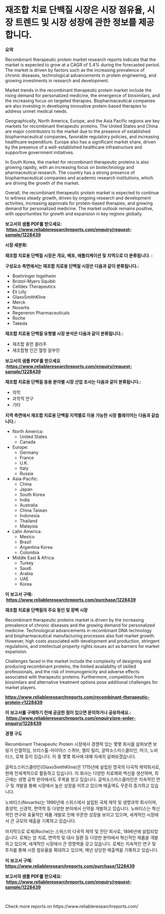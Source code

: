 <p><h1>재조합 치료 단백질 시장은 시장 점유율, 시장 트렌드 및 시장 성장에 관한 정보를 제공합니다.</h1></p><p><strong>요약</strong></p>
<p><p>Recombinant therapeutic protein market research reports indicate that the market is expected to grow at a CAGR of 5.4% during the forecasted period. The market is driven by factors such as the increasing prevalence of chronic diseases, technological advancements in protein engineering, and growing investments in research and development.</p><p>Market trends in the recombinant therapeutic protein market include the rising demand for personalized medicine, the emergence of biosimilars, and the increasing focus on targeted therapies. Biopharmaceutical companies are also investing in developing innovative protein-based therapies to address unmet medical needs.</p><p>Geographically, North America, Europe, and the Asia Pacific regions are key markets for recombinant therapeutic proteins. The United States and China are major contributors to the market due to the presence of established biopharmaceutical companies, favorable regulatory policies, and increasing healthcare expenditure. Europe also has a significant market share, driven by the presence of a well-established healthcare infrastructure and supportive government initiatives.</p><p>In South Korea, the market for recombinant therapeutic proteins is also growing rapidly, with an increasing focus on biotechnology and pharmaceutical research. The country has a strong presence of biopharmaceutical companies and academic research institutions, which are driving the growth of the market.</p><p>Overall, the recombinant therapeutic protein market is expected to continue to witness steady growth, driven by ongoing research and development activities, increasing approvals for protein-based therapies, and growing demand for personalized medicine. The market outlook remains positive, with opportunities for growth and expansion in key regions globally.</p></p>
<p><strong>보고서의 샘플 PDF를 받으세요: &nbsp;<a href="https://www.reliableresearchreports.com/enquiry/request-sample/1228439">https://www.reliableresearchreports.com/enquiry/request-sample/1228439</a></strong></p>
<p><strong>시장 세분화:</strong></p>
<p><strong> 재조합 치료용 단백질 시장은 개요, 배포, 애플리케이션 및 지역으로 더 분류됩니다. :</strong></p>
<p><strong>구성요소 측면에서는 재조합 치료용 단백질 시장은 다음과 같이 분류됩니다.:</strong></p>
<p><ul><li>Boehringer Ingelheim</li><li>Bristol-Myers Squibb</li><li>Celldex Therapeutics</li><li>Eli Liily</li><li>GlaxoSmithKline</li><li>Merck</li><li>Novartis</li><li>Regeneron Pharmaceuticals</li><li>Roche</li><li>Takeda</li></ul></p>
<p><strong> 재조합 치료용 단백질 유형별 시장 분석은 다음과 같이 분류됩니다.:</strong></p>
<p><ul><li>재조합 휴먼 콜라주</li><li>재조합형 인간 혈청 알부민</li></ul></p>
<p><strong>보고서의 샘플 PDF를 받으세요 :<a href="https://www.reliableresearchreports.com/enquiry/request-sample/1228439">https://www.reliableresearchreports.com/enquiry/request-sample/1228439</a></strong></p>
<p><strong> 재조합 치료용 단백질 응용 분야별 시장 산업 조사는 다음과 같이 분류됩니다.:</strong></p>
<p><ul><li>의학</li><li>과학적 연구</li><li>기타</li></ul></p>
<p><strong>지역 측면에서 재조합 치료용 단백질 지역별로 이용 가능한 시장 플레이어는 다음과 같습니다.:</strong></p>
<p><ul>
    <li>
        North America:
        <ul>
            <li>United States</li>
            <li>Canada</li>
        </ul>
    </li>
    <li>
        Europe:
        <ul>
            <li>Germany</li>
            <li>France</li>
            <li>U.K.</li>
            <li>Italy</li>
            <li>Russia</li>
        </ul>
    </li>
    <li>
        Asia-Pacific:
        <ul>
            <li>China</li>
            <li>Japan</li>
            <li>South Korea</li>
            <li>India</li>
            <li>Australia</li>
            <li>China Taiwan</li>
            <li>Indonesia</li>
            <li>Thailand</li>
            <li>Malaysia</li>
        </ul>
    </li>
    <li>
        Latin America:
        <ul>
            <li>Mexico</li>
            <li>Brazil</li>
            <li>Argentina Korea</li>
            <li>Colombia</li>
        </ul>
    </li>
    <li>
        Middle East & Africa:
        <ul>
            <li>Turkey</li>
            <li>Saudi</li>
            <li>Arabia</li>
            <li>UAE</li>
            <li>Korea</li>
        </ul>
    </li>
    </ul></p>
<p><strong>이 보고서 구매: &nbsp;<a href="https://www.reliableresearchreports.com/purchase/1228439">https://www.reliableresearchreports.com/purchase/1228439</a></strong></p>
<p><strong>재조합 치료용 단백질의 주요 동인 및 장벽 시장</strong></p>
<p><p>Recombinant therapeutic proteins market is driven by the increasing prevalence of chronic diseases and the growing demand for personalized medicine. Technological advancements in recombinant DNA technology and biopharmaceutical manufacturing processes also fuel market growth. However, high costs associated with development and production, stringent regulations, and intellectual property rights issues act as barriers for market expansion.</p><p>Challenges faced in the market include the complexity of designing and producing recombinant proteins, the limited availability of skilled professionals, and the risk of immunogenicity and adverse effects associated with therapeutic proteins. Furthermore, competition from biosimilars and alternative treatment options pose additional challenges for market players.</p></p>
<p><strong><a href="https://www.reliableresearchreports.com/recombinant-therapeutic-protein-r1228439">https://www.reliableresearchreports.com/recombinant-therapeutic-protein-r1228439</a></strong></p>
<p><strong>이 보고서를 구매하기 전에 궁금한 점이 있으면 문의하거나 공유하세요.: &nbsp;<a href="https://www.reliableresearchreports.com/enquiry/pre-order-enquiry/1228439">https://www.reliableresearchreports.com/enquiry/pre-order-enquiry/1228439</a></strong></p>
<p><strong>경쟁 구도</strong></p>
<p><p>Recombinant Therapeutic Protein 시장에서 경쟁력 있는 몇몇 회사를 살펴보면 보링거 인겔하임, 브리스톨-마이어스 스퀴브, 엘리 릴리, 글락소스미스클라인, 머크, 노바티스, 로체 등이 있습니다. 이 중 몇몇 회사에 대해 자세히 살펴보겠습니다.</p><p>글락소스미스클라인(GlaxoSmithKline)은 1715년에 설립된 영국의 다국적 제약회사로, 현재 전세계적으로 활동하고 있습니다. 이 회사는 다양한 치료제와 백신을 생산하며, 최근에는 생명 공학 분야에서도 주목을 받고 있습니다. 글락소스미스클라인은 지속적인 연구 및 개발을 통해 시장에서 높은 성장을 이루고 있으며 매출액도 꾸준히 증가하고 있습니다.</p><p>노바티스(Novartis)는 1996년에 스위스에서 설립된 국제 제약 및 생명과학 회사이며, 종양학, 신경학, 면역학 등 다양한 분야에서 신약을 개발하고 있습니다. 노바티스는 혁신적인 연구와 효율적인 제품 개발로 인해 꾸준한 성장을 보이고 있으며, 세계적인 시장에서 큰 규모의 매출을 기록하고 있습니다.</p><p>마지막으로 로체(Roche)는 스위스의 다국적 제약 및 진단 회사로, 1896년에 설립되었습니다. 로체는 암 치료, 면역학 및 대사 질환 등 다양한 분야에서 혁신적인 제품을 개발하고 있으며, 세계적인 시장에서 큰 영향력을 갖고 있습니다. 로체는 지속적인 연구 및 투자를 통해 시장 점유율을 확대하고 있으며, 매년 상당한 매출액을 기록하고 있습니다.</p></p>
<p><strong>이 보고서 구매: &nbsp; <a href="https://www.reliableresearchreports.com/purchase/1228439">https://www.reliableresearchreports.com/purchase/1228439</a></strong></p>
<p><strong>보고서의 샘플 PDF를 받으세요: &nbsp;<a href="https://www.reliableresearchreports.com/enquiry/request-sample/1228439">https://www.reliableresearchreports.com/enquiry/request-sample/1228439</a></strong><strong></strong></p>
<p>&nbsp;</p>
<p>Check more reports on https://www.reliableresearchreports.com/</p>